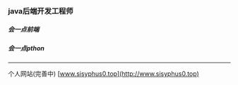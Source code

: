 ### java后端开发工程师

##### 会一点前端
##### 会一点pthon

_________________
个人网站(完善中) [www.sisyphus0.top](http://www.sisyphus0.top)
